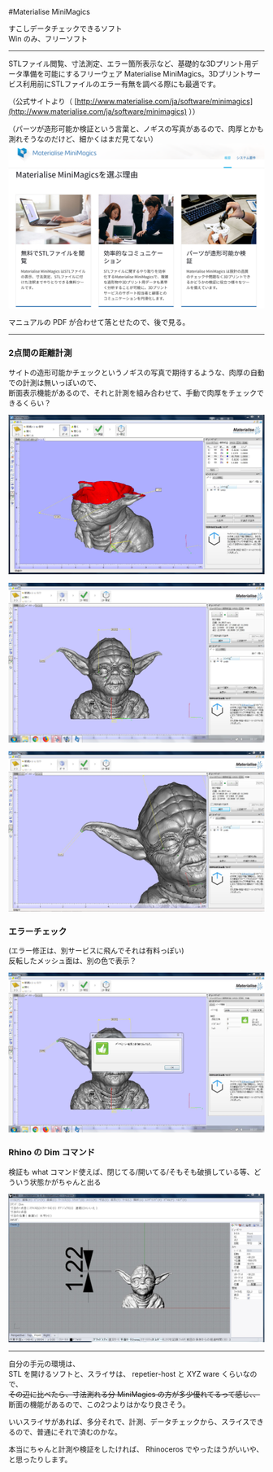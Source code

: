#Materialise MiniMagics  

すこしデータチェックできるソフト  
Win のみ、フリーソフト  

---  

STLファイル閲覧、寸法測定、エラー箇所表示など、基礎的な3Dプリント用データ準備を可能にするフリーウェア Materialise MiniMagics。3Dプリントサービス利用前にSTLファイルのエラー有無を調べる際にも最適です。  

（公式サイトより（
[http://www.materialise.com/ja/software/minimagics](http://www.materialise.com/ja/software/minimagics)  ））

（パーツが造形可能か検証という言葉と、ノギスの写真があるので、肉厚とかも測れそうなのだけど、細かくはまだ見てない）  
![photo](src/Mini-01.png)  

マニュアルの PDF が合わせて落とせたので、後で見る。  


---  

### 2点間の距離計測  

サイトの造形可能かチェックというノギスの写真で期待するような、肉厚の自動での計測は無いっぽいので、  
断面表示機能があるので、それと計測を組み合わせて、手動で肉厚をチェックできるくらい？  

![photo](src/180410-05.jpg)  


![photo](src/180410-02.jpg)  

![photo](src/180410-01.jpg)  




### エラーチェック  

(エラー修正は、別サービスに飛んでそれは有料っぽい)  
反転したメッシュ面は、別の色で表示？  

![photo](src/180410-03.jpg)  



### Rhino の Dim コマンド  

検証も what コマンド使えば、閉じてる/開いてる/そもそも破損している等、どういう状態かがちゃんと出る  

![photo](src/180410-04.jpg)  

---  

自分の手元の環境は、  
STL を開けるソフトと、スライサは、 repetier-host と XYZ ware くらいなので、  
~~その辺に比べたら、寸法測れる分 MiniMagics の方が多少優れてるって感じ、、~~  
断面の機能があるので、この2つよりはかなり良さそう。  

いいスライサがあれば、多分それで、計測、データチェックから、スライスできるので、普通にそれで済むのかな。  

本当にちゃんと計測や検証をしたければ、 Rhinoceros でやったほうがいいや、と思ったりします。  

